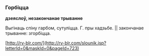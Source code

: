 ### Горбіцца
**дзеяслоў, незакончанае трыванне**

Выгінаць спіну гарбом, сутуліцца. Г. пры хадзьбе. || закончанае трыванне: згорбіцца.

<a rel="author">[http://rv-blr.com/](http://rv-blr.com/slounik.jsp?letterId=0&maskId=0&pageId=723)</a>
